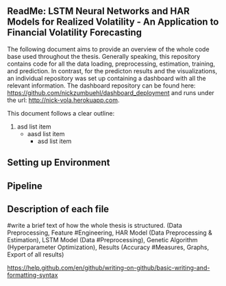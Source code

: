 ## ReadMe: LSTM Neural Networks and HAR Models for Realized Volatility - An Application to Financial Volatility Forecasting

The following document aims to provide an overview of the whole code base used throughout the thesis. Generally speaking, this repository contains code for all the data loading, preprocessing, estimation, training, and prediction. In contrast, for the predicton results and the visualizations, an individual repository was set up containing a dashboard with all the relevant information. The dashboard repository can be found here: https://github.com/nickzumbuehl/dashboard_deployment and runs under the url: http://nick-vola.herokuapp.com.

This document follows a clear outline:
1. asd list item 
   - aasd list item
     - asd list item

## Setting up Environment

## Pipeline 

## Description of each file

#write a brief text of how the whole thesis is structured. (Data Preprocessing, Feature #Engineering, HAR Model (Data Preprocessing & Estimation), LSTM Model (Data #Preprocessing), Genetic Algorithm (Hyperparameter Optimization), Results (Accuracy #Measures, Graphs, Export of all results)

https://help.github.com/en/github/writing-on-github/basic-writing-and-formatting-syntax
